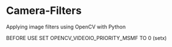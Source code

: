 # Camera-Filters
Applying image filters using OpenCV with Python

BEFORE USE SET OPENCV_VIDEOIO_PRIORITY_MSMF TO 0 (setx)
